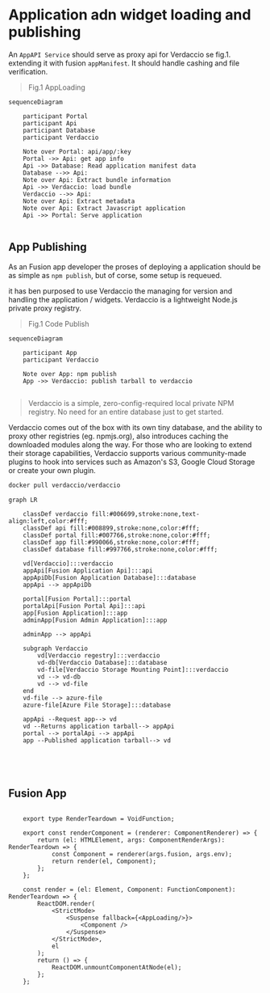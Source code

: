 # Application adn widget loading and publishing

An `AppAPI Service` should serve as proxy api for Verdaccio se fig.1. extending it with fusion `appManifest`. It should handle cashing and file verification.

> Fig.1 AppLoading

```mermaid
sequenceDiagram

    participant Portal
    participant Api
    participant Database
    participant Verdaccio 

    Note over Portal: api/app/:key
    Portal ->> Api: get app info 
    Api ->> Database: Read application manifest data
    Database -->> Api: 
    Note over Api: Extract bundle information
    Api ->> Verdaccio: load bundle
    Verdaccio -->> Api: 
    Note over Api: Extract metadata
    Note over Api: Extract Javascript application
    Api ->> Portal: Serve application
    
```

## App Publishing

As an Fusion app developer the proses of deploying a application should be as simple as
`npm publish`, but of corse, some setup is requeued.

it has ben purposed to use Verdaccio the managing for version and handling the application / widgets. Verdaccio is a lightweight Node.js private proxy registry.

> Fig.1 Code Publish

```mermaid
sequenceDiagram

    participant App
    participant Verdaccio 

    Note over App: npm publish
    App ->> Verdaccio: publish tarball to verdaccio
    
```

>Verdaccio is a simple, zero-config-required local private NPM registry. No need for an entire database just to get started.

Verdaccio comes out of the box with its own tiny database, and the ability to proxy other registries (eg. npmjs.org), also introduces caching the downloaded modules along the way. For those who are looking to extend their storage capabilities, Verdaccio supports various community-made plugins to hook into services such as Amazon's S3, Google Cloud Storage or create your own plugin.

```bash
docker pull verdaccio/verdaccio
```

```mermaid
graph LR

    classDef verdaccio fill:#006699,stroke:none,text-align:left,color:#fff;
    classDef api fill:#008899,stroke:none,color:#fff;
    classDef portal fill:#007766,stroke:none,color:#fff;
    classDef app fill:#990066,stroke:none,color:#fff;
    classDef database fill:#997766,stroke:none,color:#fff;

    vd[Verdaccio]:::verdaccio
    appApi[Fusion Application Api]:::api
    appApiDb[Fusion Application Database]:::database
    appApi --> appApiDb

    portal[Fusion Portal]:::portal
    portalApi[Fusion Portal Api]:::api
    app[Fusion Application]:::app
    adminApp[Fusion Admin Application]:::app
    
    adminApp --> appApi

    subgraph Verdaccio
        vd[Verdaccio regestry]:::verdaccio
        vd-db[Verdaccio Database]:::database
        vd-file[Verdaccio Storage Mounting Point]:::verdaccio
        vd --> vd-db
        vd --> vd-file
    end
    vd-file --> azure-file
    azure-file[Azure File Storage]:::database

    appApi --Request app--> vd
    vd --Returns application tarball--> appApi
    portal --> portalApi --> appApi
    app --Published application tarball--> vd

    

    

```

## Fusion App

```TS

    export type RenderTeardown = VoidFunction;

    export const renderComponent = (renderer: ComponentRenderer) => {
        return (el: HTMLElement, args: ComponentRenderArgs): RenderTeardown => {
            const Component = renderer(args.fusion, args.env);
            return render(el, Component);
        };
    };

    const render = (el: Element, Component: FunctionComponent): RenderTeardown => {
        ReactDOM.render(
            <StrictMode>
                <Suspense fallback={<AppLoading/>}>
                    <Component />
                </Suspense>
            </StrictMode>,
            el
        );
        return () => {
            ReactDOM.unmountComponentAtNode(el);
        };
    };

```
